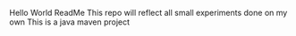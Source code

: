 Hello World ReadMe
This repo will reflect all small experiments done on my own
This is a java maven project
